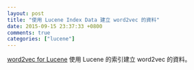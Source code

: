 ```yaml
---
layout: post
title: "使用 Lucene Index Data 建立 word2vec 的資料"
date: 2015-09-15 23:37:33 +0800
comments: true
categories: ["lucene"]
---
```



<!-- more -->

[word2vec for Lucene] 使用 Lucene 的索引建立 word2vec 的資料。

[word2vec for Lucene]:http://lucene.jugem.jp/?eid=479